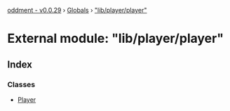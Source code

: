 [oddment - v0.0.29](../README.md) › [Globals](../globals.md) › ["lib/player/player"](_lib_player_player_.md)

# External module: "lib/player/player"

## Index

### Classes

* [Player](../classes/_lib_player_player_.player.md)
